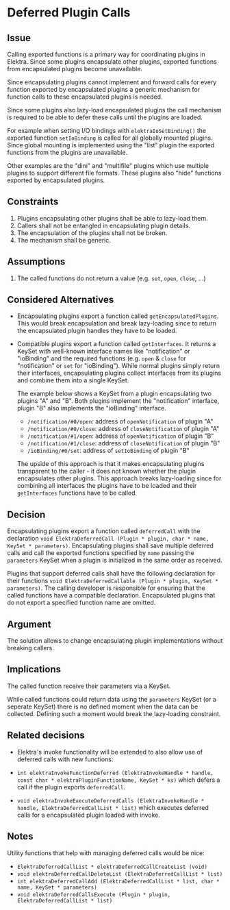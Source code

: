 # Deferred Plugin Calls

## Issue

Calling exported functions is a primary way for coordinating plugins in Elektra.
Since some plugins encapsulate other plugins, exported functions from
encapsulated plugins become unavailable.

Since encapsulating plugins cannot implement and forward calls for every
function exported by encapsulated plugins a generic mechanism for function
calls to these encapsulated plugins is needed.

Since some plugins also lazy-load encapsulated plugins the call mechanism is
required to be able to defer these calls until the plugins are loaded.

For example when setting I/O bindings with `elektraIoSetBinding()` the exported
function `setIoBinding` is called for all globally mounted plugins.
Since global mounting is implemented using the "list" plugin the exported
functions from the plugins are unavailable.

Other examples are the "dini" and "multifile" plugins which use multiple plugins
to support different file formats.
These plugins also "hide" functions exported by encapsulated plugins.

## Constraints

1. Plugins encapsulating other plugins shall be able to lazy-load them.
2. Callers shall not be entangled in encapsulating plugin details.
3. The encapsulation of the plugins shall not be broken.
4. The mechanism shall be generic.

## Assumptions

1. The called functions do not return a value (e.g. `set`, `open`, `close`, ...)

## Considered Alternatives

- Encapsulating plugins export a function called `getEncapsulatedPlugins`.
  This would break encapsulation and break lazy-loading since to return the
  encapsulated plugin handles they have to be loaded.
- Compatible plugins export a function called `getInterfaces`.
  It returns a KeySet with well-known interface names like "notification" or
  "ioBinding" and the required functions (e.g. `open` & `close` for
  "notification" or `set` for "ioBinding").
  While normal plugins simply return their interfaces, encapsulating plugins
  collect interfaces from its plugins and combine them into a single KeySet.

  The example below shows a KeySet from a plugin encapsulating two plugins "A"
  and "B".
  Both plugins implement the "notification" interface, plugin "B" also
  implements the "ioBinding" interface.

  - `/notification/#0/open`: address of `openNotification` of plugin "A"
  - `/notification/#0/close`: address of `closeNotification` of plugin "A"
  - `/notification/#1/open`: address of `openNotification` of plugin "B"
  - `/notification/#1/close`: address of `closeNotification` of plugin "B"
  - `/ioBinding/#0/set`: address of `setIoBinding` of plugin "B"

  The upside of this approach is that it makes encapsulating plugins transparent
  to the caller - it does not known whether the plugin encapsulates other
  plugins.
  This approach breaks lazy-loading since for combining all interfaces the
  plugins have to be loaded and their `getInterfaces` functions have to be
  called.

## Decision

Encapsulating plugins export a function called `deferredCall` with the
declaration
`void ElektraDeferredCall (Plugin * plugin, char * name, KeySet * parameters)`.
Encapsulating plugins shall save multiple deferred calls and call the exported
functions specified by `name` passing the `parameters` KeySet when a plugin is
initialized in the same order as received.

Plugins that support deferred calls shall have the following declaration for
their functions
`void ElektraDeferredCallable (Plugin * plugin, KeySet * parameters)`.
The calling developer is responsible for ensuring that the called functions have
a compatible declaration.
Encapsulated plugins that do not export a specified function name are omitted.

## Argument

The solution allows to change encapsulating plugin implementations without
breaking callers.

## Implications

The called function receive their parameters via a KeySet.

While called functions could return data using the `parameters` KeySet (or a
seperate KeySet) there is no defined moment when the data can be collected.
Defining such a moment would break the lazy-loading constraint.

## Related decisions

- Elektra's invoke functionality will be extended to also allow use of deferred
calls with new functions:

- `int elektraInvokeFunctionDeferred (ElektraInvokeHandle * handle, const char * elektraPluginFunctionName, KeySet * ks)`
  which defers a call if the plugin exports `deferredCall`.
- `void elektraInvokeExecuteDeferredCalls (ElektraInvokeHandle * handle, ElektraDeferredCallList * list)`
  which executes deferred calls for a encapsulated plugin loaded with invoke.

## Notes

Utility functions that help with managing deferred calls would be nice:

- `ElektraDeferredCallList * elektraDeferredCallCreateList (void)`
- `void elektraDeferredCallDeleteList (ElektraDeferredCallList * list)`
- `int elektraDeferredCallAdd (ElektraDeferredCallList * list, char * name, KeySet * parameters)`
- `void elektraDeferredCallsExecute (Plugin * plugin, ElektraDeferredCallList * list)`
